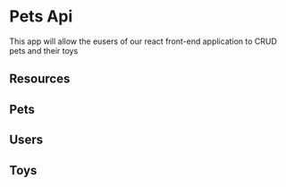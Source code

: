 # Pets Api

This app will allow the eusers of our react front-end application to CRUD pets and their toys

## Resources

## Pets

## Users

## Toys